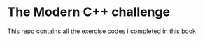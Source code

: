 # The Modern C++ challenge

This repo contains all the exercise codes i completed in [this book](https://prod.packtpub.com/application-development/modern-c-challenger-0)